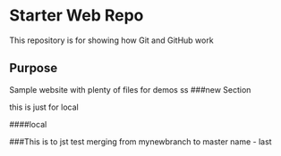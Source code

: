 # Starter Web Repo

This repository is for showing how Git and GitHub work

## Purpose

Sample website with plenty of files for demos
ss
###new Section

this is just for local

####local

###This is to jst test merging from mynewbranch to master
name - last